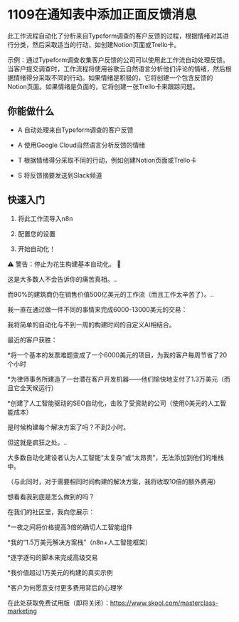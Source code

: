 # 1109在通知表中添加正面反馈消息

此工作流程自动化了分析来自Typeform调查的客户反馈的过程，根据情绪对其进行分类，然后采取适当的行动，如创建Notion页面或Trello卡。

示例：通过Typeform调查收集客户反馈的公司可以使用此工作流自动处理反馈。当客户提交调查时，工作流程将使用谷歌云自然语言分析他们评论的情绪，然后根据情绪得分采取不同的行动。如果情绪是积极的，它将创建一个包含反馈的Notion页面。如果情绪是负面的，它将创建一张Trello卡来跟踪问题。

## 你能做什么

- A 自动处理来自Typeform调查的客户反馈

- A 使用Google Cloud自然语言分析反馈的情绪

- T 根据情绪得分采取不同的行动，例如创建Notion页面或Trello卡

- S 将反馈摘要发送到Slack频道

## 快速入门

1.  将此工作流导入n8n

2.  配置您的设置

3.  开始自动化！

⚠️ 警告：停止为花生构建基本自动化。 🚫

这是大多数人不会告诉你的痛苦真相。..

而90%的建筑商仍在销售价值500亿美元的工作流（而且工作太辛苦了）。..

我一直在通过做一件不同的事情来完成6000-13000美元的交易：

我将简单的自动化与不到一周的构建时间的自定义AI相结合。

最近的客户获胜：

*将一个基本的发票难题变成了一个6000美元的项目，为我的客户每周节省了20个小时

*为律师事务所建造了一台潜在客户开发机器——他们愉快地支付了1.3万美元（而且它全天候运行）

*创建了人工智能驱动的SEO自动化，击败了受资助的公司（使用0美元的人工智能成本）

是时候构建每个解决方案了吗？不到2小时。

但这就是疯狂之处。..

大多数自动化建设者认为人工智能“太复杂”或“太昂贵”，无法添加到他们的堆栈中。

（与此同时，对于需要相同时间构建的解决方案，我将收取10倍的额外费用）

想看看我到底是怎么做到的吗？

在我们的社区里，我向您展示：

*一夜之间将价格提高3倍的确切人工智能组件

*我的“1.5万美元解决方案栈”（n8n+人工智能框架）

*逐字逐句的脚本来完成高级交易

*我价值超过1万美元的构建的真实示例

*客户为何愿意支付更多费用背后的心理学

在此处获取免费试用版（即将关闭）：https://www.skool.com/masterclass-marketing

